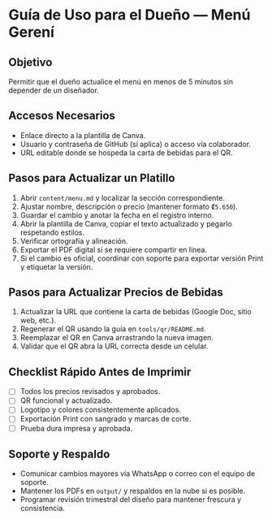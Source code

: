 # Guía de Uso para el Dueño — Menú Gerení

## Objetivo
Permitir que el dueño actualice el menú en menos de 5 minutos sin depender de un diseñador.

## Accesos Necesarios
- Enlace directo a la plantilla de Canva.
- Usuario y contraseña de GitHub (si aplica) o acceso vía colaborador.
- URL editable donde se hospeda la carta de bebidas para el QR.

## Pasos para Actualizar un Platillo
1. Abrir `content/menu.md` y localizar la sección correspondiente.
2. Ajustar nombre, descripción o precio (mantener formato `₡5.650`).
3. Guardar el cambio y anotar la fecha en el registro interno.
4. Abrir la plantilla de Canva, copiar el texto actualizado y pegarlo respetando estilos.
5. Verificar ortografía y alineación.
6. Exportar el PDF digital si se requiere compartir en línea.
7. Si el cambio es oficial, coordinar con soporte para exportar versión Print y etiquetar la versión.

## Pasos para Actualizar Precios de Bebidas
1. Actualizar la URL que contiene la carta de bebidas (Google Doc, sitio web, etc.).
2. Regenerar el QR usando la guía en `tools/qr/README.md`.
3. Reemplazar el QR en Canva arrastrando la nueva imagen.
4. Validar que el QR abra la URL correcta desde un celular.

## Checklist Rápido Antes de Imprimir
- [ ] Todos los precios revisados y aprobados.
- [ ] QR funcional y actualizado.
- [ ] Logotipo y colores consistentemente aplicados.
- [ ] Exportación Print con sangrado y marcas de corte.
- [ ] Prueba dura impresa y aprobada.

## Soporte y Respaldo
- Comunicar cambios mayores vía WhatsApp o correo con el equipo de soporte.
- Mantener los PDFs en `output/` y respaldos en la nube si es posible.
- Programar revisión trimestral del diseño para mantener frescura y consistencia.

